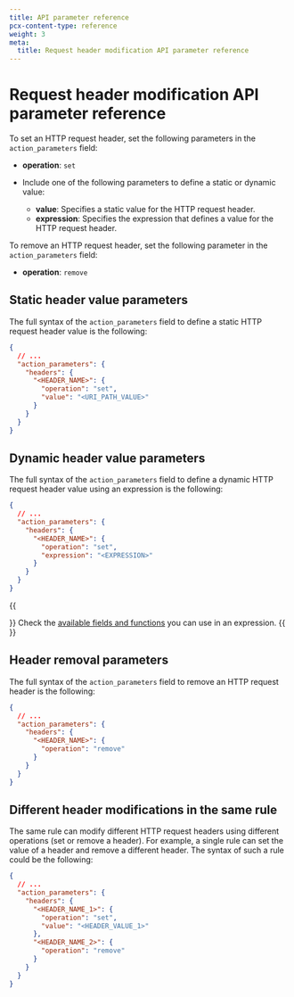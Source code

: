```yaml
---
title: API parameter reference
pcx-content-type: reference
weight: 3
meta:
  title: Request header modification API parameter reference
---
```


# Request header modification API parameter reference

To set an HTTP request header, set the following parameters in the `action_parameters` field:

- **operation**: `set`
- Include one of the following parameters to define a static or dynamic value:

  - **value**: Specifies a static value for the HTTP request header.
  - **expression**: Specifies the expression that defines a value for the HTTP request header.

To remove an HTTP request header, set the following parameter in the `action_parameters` field:

- **operation**: `remove`

## Static header value parameters

The full syntax of the `action_parameters` field to define a static HTTP request header value is the following:

```json
{
  // ...
  "action_parameters": {
    "headers": {
      "<HEADER_NAME>": {
        "operation": "set",
        "value": "<URI_PATH_VALUE>"
      }
    }
  }
}
```

## Dynamic header value parameters

The full syntax of the `action_parameters` field to define a dynamic HTTP request header value using an expression is the following:

```json
{
  // ...
  "action_parameters": {
    "headers": {
      "<HEADER_NAME>": {
        "operation": "set",
        "expression": "<EXPRESSION>"
      }
    }
  }
}
```

{{<Aside type="note">}}
Check the [available fields and functions](/transform/request-header-modification/reference/fields-functions) you can use in an expression.
{{</Aside>}}

## Header removal parameters

The full syntax of the `action_parameters` field to remove an HTTP request header is the following:

```json
{
  // ...
  "action_parameters": {
    "headers": {
      "<HEADER_NAME>": {
        "operation": "remove"
      }
    }
  }
}
```

## Different header modifications in the same rule

The same rule can modify different HTTP request headers using different operations (set or remove a header). For example, a single rule can set the value of a header and remove a different header. The syntax of such a rule could be the following:

```json
{
  // ...
  "action_parameters": {
    "headers": {
      "<HEADER_NAME_1>": {
        "operation": "set",
        "value": "<HEADER_VALUE_1>"
      },
      "<HEADER_NAME_2>": {
        "operation": "remove"
      }
    }
  }
}
```